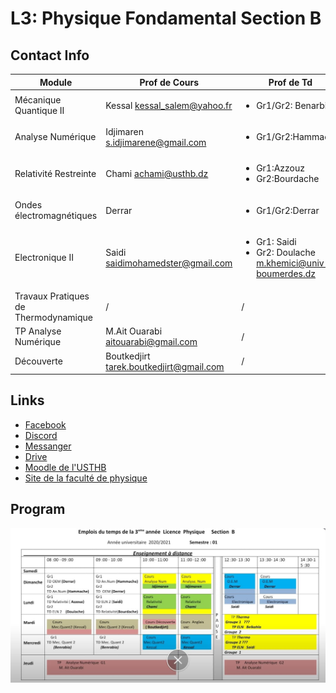 # **L3: Physique Fondamental Section B**
## **Contact Info**
| Module      | Prof de Cours|Prof de Td|
| ----------- | ----------- |-----------|
| Mécanique Quantique II      | Kessal <kessal_salem@yahoo.fr>|<ul><li>Gr1/Gr2: Benarbia</li></ul>|
| Analyse Numérique   | Idjimaren <s.idjimarene@gmail.com>|<ul><li>Gr1/Gr2:Hammache</li></ul> |       
|Relativité Restreinte|Chami  <achami@usthb.dz>|<ul><li>Gr1:Azzouz </li><li>Gr2:Bourdache</li></ul>|
|Ondes électromagnétiques|Derrar|<ul><li>Gr1/Gr2:Derrar</ul>|
|Electronique II|Saidi <saidimohamedster@gmail.com>|<ul><li>Gr1: Saidi</li><li>Gr2: Doulache <m.khemici@univ-boumerdes.dz></li></ul>|
|Travaux Pratiques de Thermodynamique|/|/|
|TP Analyse Numérique|M.Ait Ouarabi <aitouarabi@gmail.com>|/|
|Découverte|Boutkedjirt <tarek.boutkedjirt@gmail.com>|/|

## **Links**
- [Facebook](https://www.facebook.com/groups/1561276947413528)
- [Discord](https://discord.gg/Zdts7G96)
- [Messanger]()
- [Drive](https://drive.google.com/drive/folders/15FP2Ata3pxB89wG3dCkeVj3Yzg7_dAtn?fbclid=IwAR29sEPS5nlDyEe0LXjILNcLwj9nd_LDR-fSyf2mFb702j4hFWZ4paWc1NU)
- [Moodle de l'USTHB ](https://campusvirtuel.usthb.dz/)
- [Site de la faculté de physique](https://fphy.usthb.dz/)
## **Program**
![](./planning_section_B.jpg)
